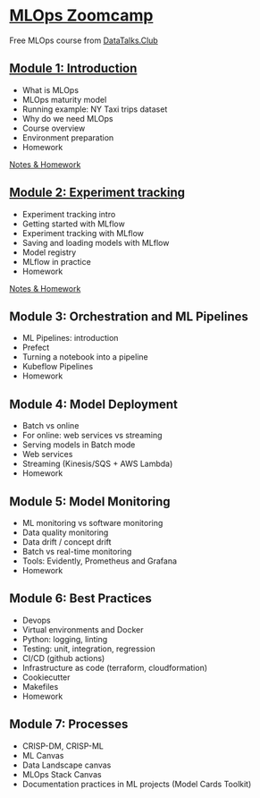 # [MLOps Zoomcamp](https://github.com/DataTalksClub/mlops-zoomcamp)
Free MLOps course from [DataTalks.Club](https://datatalks.club/)

## [Module 1: Introduction](https://github.com/DataTalksClub/mlops-zoomcamp/tree/main/01-intro)
- What is MLOps
- MLOps maturity model
- Running example: NY Taxi trips dataset
- Why do we need MLOps
- Course overview
- Environment preparation
- Homework

[Notes & Homework](https://github.com/crushedmonster/mlops-zoomcamp/tree/main/01-intro)

## [Module 2: Experiment tracking](https://github.com/DataTalksClub/mlops-zoomcamp/blob/main/02-experiment-tracking)
- Experiment tracking intro
- Getting started with MLflow
- Experiment tracking with MLflow
- Saving and loading models with MLflow
- Model registry
- MLflow in practice
- Homework

[Notes & Homework](https://github.com/crushedmonster/mlops-zoomcamp/tree/main/02-experiment-tracking)

## Module 3: Orchestration and ML Pipelines
- ML Pipelines: introduction
- Prefect
- Turning a notebook into a pipeline
- Kubeflow Pipelines
- Homework

## Module 4: Model Deployment
- Batch vs online
- For online: web services vs streaming
- Serving models in Batch mode
- Web services
- Streaming (Kinesis/SQS + AWS Lambda)
- Homework

## Module 5: Model Monitoring
- ML monitoring vs software monitoring
- Data quality monitoring
- Data drift / concept drift
- Batch vs real-time monitoring
- Tools: Evidently, Prometheus and Grafana
- Homework

## Module 6: Best Practices
- Devops
- Virtual environments and Docker
- Python: logging, linting
- Testing: unit, integration, regression
- CI/CD (github actions)
- Infrastructure as code (terraform, cloudformation)
- Cookiecutter
- Makefiles
- Homework

## Module 7: Processes
- CRISP-DM, CRISP-ML
- ML Canvas
- Data Landscape canvas
- MLOps Stack Canvas
- Documentation practices in ML projects (Model Cards Toolkit)

